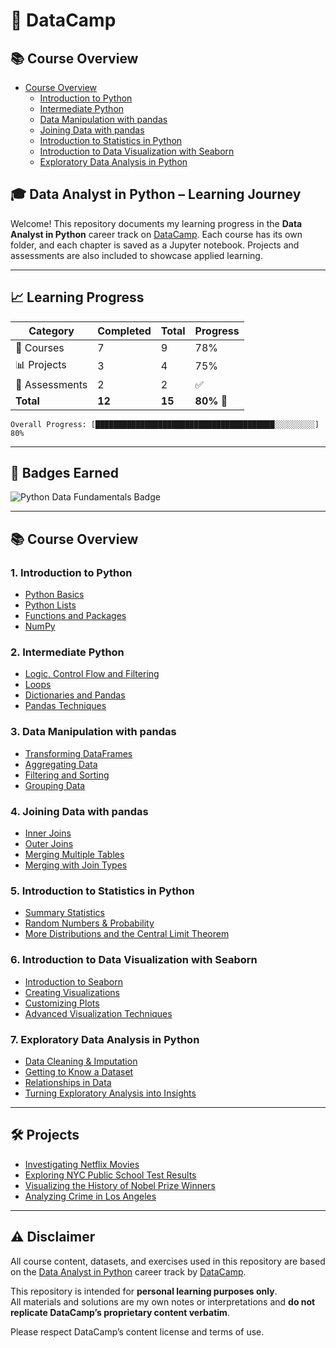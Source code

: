 # 🧠 DataCamp

## 📚 Course Overview

- [Course Overview](#course-overview)
  - [Introduction to Python](#1-introduction-to-python)
  - [Intermediate Python](#2-intermediate-python)
  - [Data Manipulation with pandas](#3-data-manipulation-with-pandas)
  - [Joining Data with pandas](#4-joining-data-with-pandas)
  - [Introduction to Statistics in Python](#5-introduction-to-statistics-in-python)
  - [Introduction to Data Visualization with Seaborn](#6-introduction-to-data-visualization-with-seaborn)
  - [Exploratory Data Analysis in Python](#7-exploratory-data-analysis-in-python)

## 🎓 Data Analyst in Python – Learning Journey

Welcome! This repository documents my learning progress in the **Data Analyst in Python** career track on [DataCamp](https://www.datacamp.com/). Each course has its own folder, and each chapter is saved as a Jupyter notebook. Projects and assessments are also included to showcase applied learning.

---

## 📈 Learning Progress

| Category       | Completed | Total  | Progress   |
| -------------- | --------- | ------ | ---------- |
| 📘 Courses     | 7         | 9      | 78%        |
| 📊 Projects    | 3         | 4      | 75%        |
| 🧪 Assessments | 2         | 2      | ✅          |
| **Total**      | **12**    | **15** | **80%** 🎉 |

```text
Overall Progress: [████████████████████████████████████████░░░░░░░░░] 80%
```

---

## 🏅 Badges Earned

![Python Data Fundamentals Badge](https://github.com/Marc86316/DataCamp/blob/main/Badges/Python_Data_Fundamentals.png)

---

## 📚 Course Overview

### 1. Introduction to Python
- [Python Basics](https://github.com/Marc86316/DataCamp/blob/main/Python_Data_Fundamentals/Intro_to_Python/Chapter1.ipynb)
- [Python Lists](https://github.com/Marc86316/DataCamp/blob/main/Python_Data_Fundamentals/Intro_to_Python/Chapter2.ipynb)
- [Functions and Packages](https://github.com/Marc86316/DataCamp/blob/main/Python_Data_Fundamentals/Intro_to_Python/Chapter3.ipynb)
- [NumPy](https://github.com/Marc86316/DataCamp/blob/main/Python_Data_Fundamentals/Intro_to_Python/Chapter4.ipynb)

### 2. Intermediate Python
- [Logic, Control Flow and Filtering](https://github.com/Marc86316/DataCamp/blob/main/Python_Data_Fundamentals/Intermediate_Python/Chapter1.ipynb)
- [Loops](https://github.com/Marc86316/DataCamp/blob/main/Python_Data_Fundamentals/Intermediate_Python/Chapter2.ipynb)
- [Dictionaries and Pandas](https://github.com/Marc86316/DataCamp/blob/main/Python_Data_Fundamentals/Intermediate_Python/Chapter3.ipynb)
- [Pandas Techniques](https://github.com/Marc86316/DataCamp/blob/main/Python_Data_Fundamentals/Intermediate_Python/Chapter4.ipynb)

### 3. Data Manipulation with pandas
- [Transforming DataFrames](https://github.com/Marc86316/DataCamp/blob/main/Python_Data_Fundamentals/Data_Manipulation_with_pandas/Chapter1.ipynb)
- [Aggregating Data](https://github.com/Marc86316/DataCamp/blob/main/Python_Data_Fundamentals/Data_Manipulation_with_pandas/Chapter2.ipynb)
- [Filtering and Sorting](https://github.com/Marc86316/DataCamp/blob/main/Python_Data_Fundamentals/Data_Manipulation_with_pandas/Chapter3.ipynb)
- [Grouping Data](https://github.com/Marc86316/DataCamp/blob/main/Python_Data_Fundamentals/Data_Manipulation_with_pandas/Chapter4.ipynb)

### 4. Joining Data with pandas
- [Inner Joins](https://github.com/Marc86316/DataCamp/blob/main/Python_Data_Fundamentals/Joining_Data_with_pandas/Chapter1.ipynb)
- [Outer Joins](https://github.com/Marc86316/DataCamp/blob/main/Python_Data_Fundamentals/Joining_Data_with_pandas/Chapter2.ipynb)
- [Merging Multiple Tables](https://github.com/Marc86316/DataCamp/blob/main/Python_Data_Fundamentals/Joining_Data_with_pandas/Chapter3.ipynb)
- [Merging with Join Types](https://github.com/Marc86316/DataCamp/blob/main/Python_Data_Fundamentals/Joining_Data_with_pandas/Chapter4.ipynb)

### 5. Introduction to Statistics in Python
- [Summary Statistics](https://github.com/Marc86316/DataCamp/blob/main/Python_Data_Fundamentals/Intro_to_Statistic_in_Python/Summary_Statistics.ipynb)
- [Random Numbers & Probability](https://github.com/Marc86316/DataCamp/blob/main/Python_Data_Fundamentals/Intro_to_Statistic_in_Python/Random_Numbers_and_Probability.ipynb)
- [More Distributions and the Central Limit Theorem](https://github.com/Marc86316/DataCamp/blob/main/Python_Data_Fundamentals/Intro_to_Statistic_in_Python/More_Distributions_and_the_Central_Limit_Theorem.ipynb)

### 6. Introduction to Data Visualization with Seaborn
- [Introduction to Seaborn](https://github.com/Marc86316/DataCamp/blob/main/Python_Data_Fundamentals/Seaborn/Chapter1.ipynb)
- [Creating Visualizations](https://github.com/Marc86316/DataCamp/blob/main/Python_Data_Fundamentals/Seaborn/Chapter2.ipynb)
- [Customizing Plots](https://github.com/Marc86316/DataCamp/blob/main/Python_Data_Fundamentals/Seaborn/Chapter3.ipynb)
- [Advanced Visualization Techniques](https://github.com/Marc86316/DataCamp/blob/main/Python_Data_Fundamentals/Seaborn/Chapter4.ipynb)

### 7. Exploratory Data Analysis in Python
- [Data Cleaning & Imputation](https://github.com/Marc86316/DataCamp/blob/main/Python_Data_Fundamentals/Exploratory_Data_Analysis_in_Python/Data_Cleaning_and_Imputation.ipynb)
- [Getting to Know a Dataset](https://github.com/Marc86316/DataCamp/blob/main/Python_Data_Fundamentals/Exploratory_Data_Analysis_in_Python/Getting_to_Know_a_Dataset.ipynb)
- [Relationships in Data](https://github.com/Marc86316/DataCamp/blob/main/Python_Data_Fundamentals/Exploratory_Data_Analysis_in_Python/Relationships_in_Data.ipynb)
- [Turning Exploratory Analysis into Insights](https://github.com/Marc86316/DataCamp/blob/main/Python_Data_Fundamentals/Exploratory_Data_Analysis_in_Python/Turning_Exploratory_Analysis_into_Action.ipynb)

---

## 🛠 Projects
- [Investigating Netflix Movies](https://github.com/Marc86316/DataCamp/tree/main/Projects/Data_Anaylsis/Investigating_Netflix_Movies)
- [Exploring NYC Public School Test Results](https://github.com/Marc86316/DataCamp/tree/main/Projects/Data_Anaylsis/Exploring_NYC_Public_School_Test_Result_Scores)
- [Visualizing the History of Nobel Prize Winners](https://github.com/Marc86316/DataCamp/tree/main/Projects/Data_Anaylsis/Visualizing_the_History_of_Nobel_Prize_Winners)
- [Analyzing Crime in Los Angeles]()

---

## ⚠️ Disclaimer

All course content, datasets, and exercises used in this repository are based on the [Data Analyst in Python](https://www.datacamp.com/tracks/data-analyst-with-python) career track by [DataCamp](https://www.datacamp.com/).

This repository is intended for **personal learning purposes only**.  
All materials and solutions are my own notes or interpretations and **do not replicate DataCamp’s proprietary content verbatim**.

Please respect DataCamp’s content license and terms of use.



